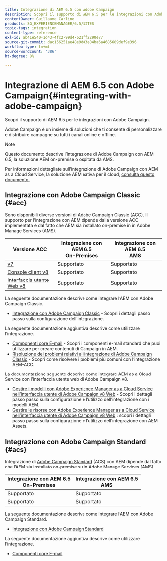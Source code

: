 ```yaml
---
title: Integrazione di AEM 6.5 con Adobe Campaign
description: Scopri il supporto di AEM 6.5 per le integrazioni con Adobe Campaign.
contentOwner: Guillaume Carlino
products: SG_EXPERIENCEMANAGER/6.5/SITES
topic-tags: integration
content-type: reference
exl-id: ab41e540-1d43-4fc2-99d4-621ff2290e77
source-git-commit: dac156251ae48e9d83e84ba6a4685689def9e396
workflow-type: tm+mt
source-wordcount: '386'
ht-degree: 8%

---
```



# Integrazione di AEM 6.5 con Adobe Campaign{#integrating-with-adobe-campaign}

Scopri il supporto di AEM 6.5 per le integrazioni con Adobe Campaign.

Adobe Campaign è un insieme di soluzioni che ti consente di personalizzare e distribuire campagne su tutti i canali online e offline.

>[!NOTE]
>
>Questo documento descrive l’integrazione di Adobe Campaign con AEM 6.5, la soluzione AEM on-premise o ospitata da AMS.
>
>Per informazioni dettagliate sull’integrazione di Adobe Campaign con AEM as a Cloud Service, la soluzione AEM nativa per il cloud, [consulta questo documento.](https://experienceleague.adobe.com/docs/experience-manager-cloud-service/content/sites/integrations/campaign.html)

## Integrazione con Adobe Campaign Classic {#acc}

Sono disponibili diverse versioni di Adobe Campaign Classic (ACC). Il supporto per l’integrazione con AEM dipende dalla versione ACC implementata e dal fatto che AEM sia installato on-premise in in Adobe Manage Services (AMS).

| Versione ACC | Integrazione con AEM 6.5 <br>On-Premises | Integrazione con AEM 6.5<br>AMS |
|---|---|---|
| [v7](https://experienceleague.adobe.com/docs/campaign-classic.html?lang=it) | Supportato | Supportato |
| [Console client v8](https://experienceleague.adobe.com/docs/campaign-v8.html?lang=it) | Supportato | Supportato |
| [Interfaccia utente Web v8](https://experienceleague.adobe.com/docs/campaign-web/v8/campaign-web-home.html) | Supportato | Supportato |

La seguente documentazione descrive come integrare l’AEM con Adobe Campaign Classic.

* [Integrazione con Adobe Campaign Classic](/help/sites-administering/campaignonpremise.md) - Scopri i dettagli passo passo sulla configurazione dell’integrazione.

La seguente documentazione aggiuntiva descrive come utilizzare l’integrazione.

* [Componenti core E-mail](https://experienceleague.adobe.com/docs/experience-manager-core-components/using/email/introduction.html) - Scopri i componenti e-mail standard che puoi utilizzare per creare contenuti di Campaign in AEM.
* [Risoluzione dei problemi relativi all’integrazione di Adobe Campaign Classic](/help/sites-administering/troubleshooting-campaignintegration.md) - Scopri come risolvere i problemi più comuni con l’integrazione AEM-ACC.


La documentazione seguente descrive come integrare AEM as a Cloud Service con l’interfaccia utente web di Adobe Campaign v8.

* [Gestire i modelli con Adobe Experience Manager as a Cloud Service nell’interfaccia utente di Adobe Campaign v8 Web](https://experienceleague.adobe.com/docs/campaign-web/v8/integrations/aem-content.html) - Scopri i dettagli passo passo sulla configurazione e l’utilizzo dell’integrazione con i modelli AEM.
* [Gestire le risorse con Adobe Experience Manager as a Cloud Service nell’interfaccia utente di Adobe Campaign v8 Web](https://experienceleague.adobe.com/docs/campaign-web/v8/integrations/aem-assets.html) : scopri i dettagli passo passo sulla configurazione e l’utilizzo dell’integrazione con AEM Assets.


## Integrazione con Adobe Campaign Standard {#acs}

Integrazione di [Adobe Campaign Standard](https://experienceleague.adobe.com/docs/campaign-standard.html?lang=it) (ACS) con AEM dipende dal fatto che l’AEM sia installato on-premise su in Adobe Manage Services (AMS).

| Integrazione con AEM 6.5 <br>On-Premises | Integrazione con AEM 6.5<br>AMS |
|---|---|
| Supportato | Supportato |
| Supportato | Supportato |

La seguente documentazione descrive come integrare l’AEM con Adobe Campaign Standard.

* [Integrazione con Adobe Campaign Standard](/help/sites-administering/campaignstandard.md)

La seguente documentazione aggiuntiva descrive come utilizzare l’integrazione.

* [Componenti core E-mail](https://experienceleague.adobe.com/docs/experience-manager-core-components/using/email/introduction.html)
